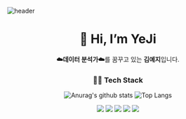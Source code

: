 ![header](https://capsule-render.vercel.app/api?type=wave&color=ED986C&height=300&section=header&text=meji's%20github&fontSize=90&fontColor=F8F8F5&animation=fadeIn)

  
<div align="center">
  <h1>👋 Hi, I’m YeJi </h1>           
  <strong>☁️데이터 분석가☁️</strong>를 꿈꾸고 있는 <strong>김예지</strong>입니다.

  <h3>👩‍💻 Tech Stack </h3>
  
  ![Anurag's github stats](https://github-readme-stats.vercel.app/api?username=meji9086&show_icons=true&theme=calm)
  ![Top Langs](https://github-readme-stats.vercel.app/api/top-langs/?username=meji9086&layout=compact&theme=calm)     

  <img src="https://img.shields.io/badge/Python-3776AB?style=for-the-badge&logo=Python&logoColor=white"/>
  <img src="https://img.shields.io/badge/Jupyter-F37626?style=for-the-badge&logo=Jupyter&logoColor=white"/>
  <img src="https://img.shields.io/badge/MySQL-4479A1?style=for-the-badge&logo=MySQL&logoColor=white"/>
  <img src="https://img.shields.io/badge/HTML-E34F26?style=for-the-badge&logo=HTML&logoColor=white"/>
  <img src="https://img.shields.io/badge/R-276DC3?style=for-the-badge&logo=R&logoColor=white"/>
  
</div> 

   
